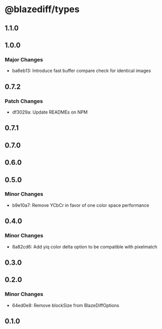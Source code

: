 # @blazediff/types

## 1.1.0

## 1.0.0

### Major Changes

- ba6eb13: Introduce fast buffer compare check for identical images

## 0.7.2

### Patch Changes

- df3029a: Update READMEs on NPM

## 0.7.1

## 0.7.0

## 0.6.0

## 0.5.0

### Minor Changes

- b9e10a7: Remove YCbCr in favor of one color space performance

## 0.4.0

### Minor Changes

- 8a82cd6: Add yiq color delta option to be compatible with pixelmatch

## 0.3.0

## 0.2.0

### Minor Changes

- 64ed0e8: Remove blockSize from BlazeDiffOptions

## 0.1.0
